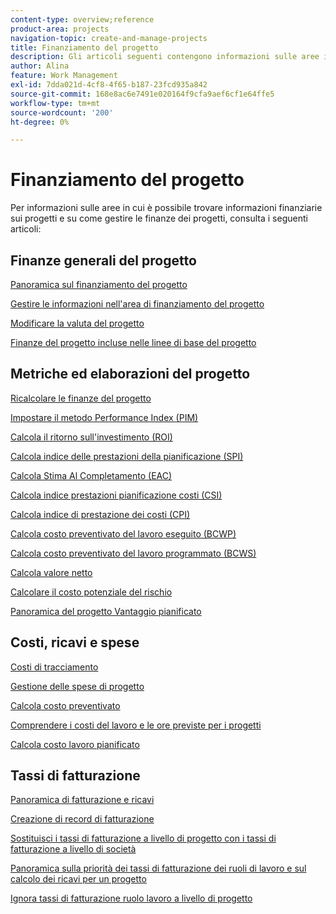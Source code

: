 ```yaml
---
content-type: overview;reference
product-area: projects
navigation-topic: create-and-manage-projects
title: Finanziamento del progetto
description: Gli articoli seguenti contengono informazioni sulle aree in cui è possibile trovare informazioni finanziarie sui progetti e su come gestire le finanze dei progetti.
author: Alina
feature: Work Management
exl-id: 7dda021d-4cf8-4f65-b187-23fcd935a842
source-git-commit: 168e8ac6e7491e020164f9cfa9aef6cf1e64ffe5
workflow-type: tm+mt
source-wordcount: '200'
ht-degree: 0%

---
```


# Finanziamento del progetto

Per informazioni sulle aree in cui è possibile trovare informazioni finanziarie sui progetti e su come gestire le finanze dei progetti, consulta i seguenti articoli:

## Finanze generali del progetto

[Panoramica sul finanziamento del progetto](../../../manage-work/projects/project-finances/project-finances-overview-1.md)

[Gestire le informazioni nell&#39;area di finanziamento del progetto](../../../manage-work/projects/project-finances/manage-project-finance-area.md)

[Modificare la valuta del progetto](../../../manage-work/projects/project-finances/change-project-currency.md)

[Finanze del progetto incluse nelle linee di base del progetto](../../../manage-work/projects/project-finances/project-finances-included-in-project-baselines.md)

## Metriche ed elaborazioni del progetto

[Ricalcolare le finanze del progetto](../../../manage-work/projects/project-finances/recalculate-project-finances.md)

[Impostare il metodo Performance Index (PIM)](../../../manage-work/projects/project-finances/set-pim.md)

[Calcola il ritorno sull&#39;investimento (ROI)](../../../manage-work/projects/project-finances/calculate-roi.md)

[Calcola indice delle prestazioni della pianificazione (SPI)](../../../manage-work/projects/project-finances/calculate-spi.md)

[Calcola Stima Al Completamento (EAC)](../../../manage-work/projects/project-finances/calculate-eac.md)

[Calcola indice prestazioni pianificazione costi (CSI)](../../../manage-work/projects/project-finances/calculate-csi.md)

[Calcola indice di prestazione dei costi (CPI)](../../../manage-work/projects/project-finances/calculate-cpi.md)

[Calcola costo preventivato del lavoro eseguito (BCWP)](../../../manage-work/projects/project-finances/calculate-bcwp.md)

[Calcola costo preventivato del lavoro programmato (BCWS)](../../../manage-work/projects/project-finances/calculate-bcws.md)

[Calcola valore netto](../../../manage-work/projects/project-finances/calculate-net-value.md)

[Calcolare il costo potenziale del rischio](../../../manage-work/projects/project-finances/potential-risk-cost.md)

[Panoramica del progetto Vantaggio pianificato](../../../manage-work/projects/project-finances/project-planned-benefit.md)

## Costi, ricavi e spese

[Costi di tracciamento](../../../manage-work/projects/project-finances/track-costs.md)

[Gestione delle spese di progetto](../../../manage-work/projects/project-finances/manage-project-expenses.md)

[Calcola costo preventivato](../../../manage-work/projects/project-finances/budgeted-cost.md)

[Comprendere i costi del lavoro e le ore previste per i progetti](../../../manage-work/projects/project-finances/budgeted-labor-cost.md)

[Calcola costo lavoro pianificato](../../../manage-work/projects/project-finances/planned-labor-cost.md)

<!--
<p data-mc-conditions="QuicksilverOrClassic.Quicksilver,QuicksilverOrClassic.Draft mode"><a href="../../../manage-work/projects/project-finances/export-billing-record-details.md" class="MCXref xref" xrefformat="{para}">Export billing record details as a PDF file</a> </p>
-->

<!--
<p data-mc-conditions="QuicksilverOrClassic.Draft mode"><a href="../../../manage-work/projects/project-finances/how-workfront-calculates-finances.md" class="MCXref xref" xrefformat="{para}">How Adobe Workfront calculates finances </a> </p>
-->

## Tassi di fatturazione

[Panoramica di fatturazione e ricavi](../../../manage-work/projects/project-finances/billing-and-revenue-overview.md)

[Creazione di record di fatturazione](../../../manage-work/projects/project-finances/create-billing-records.md)

[Sostituisci i tassi di fatturazione a livello di progetto con i tassi di fatturazione a livello di società](../../../manage-work/projects/project-finances/override-project-level-with-company-level-billing-rates.md)

[Panoramica sulla priorità dei tassi di fatturazione dei ruoli di lavoro e sul calcolo dei ricavi per un progetto](../../../manage-work/projects/project-finances/override-role-billing-rates-and-calculate-project-revenue.md)

[Ignora tassi di fatturazione ruolo lavoro a livello di progetto](../../../manage-work/projects/project-finances/override-job-role-billing-rates-at-the-project-level.md)
